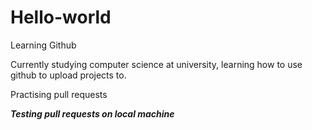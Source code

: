 # Hello-world
Learning Github

Currently studying computer science at university, learning how to use github to upload projects to.

Practising pull requests

*****Testing pull requests on local machine*****
